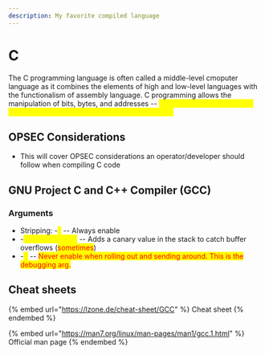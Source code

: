 ```yaml
---
description: My favorite compiled language
---
```


# C

The C programming language is often called a middle-level cmoputer language as it combines the elements of high and low-level languages with the functionalism of assembly language. C programming allows the manipulation of bits, bytes, and addresses -- <mark style="color:yellow;">giving the programmer more control over exactly how the program will behave.</mark>

## OPSEC Considerations

* This will cover OPSEC considerations an operator/developer should follow when compiling C code

## GNU Project C and C++ Compiler (GCC)

### Arguments

* Stripping: -<mark style="color:yellow;">s</mark> -- Always enable
* \-<mark style="color:yellow;">fstack-protector</mark> -- Adds a canary value in the stack to catch buffer overflows (<mark style="color:red;">sometimes</mark>)&#x20;
* \-<mark style="color:yellow;">g</mark> -- <mark style="color:yellow;"></mark> <mark style="color:red;">Never enable when rolling out and sending around. This is the debugging arg.</mark>

## Cheat sheets

{% embed url="https://lzone.de/cheat-sheet/GCC" %}
Cheat sheet
{% endembed %}

{% embed url="https://man7.org/linux/man-pages/man1/gcc.1.html" %}
Official man page
{% endembed %}
